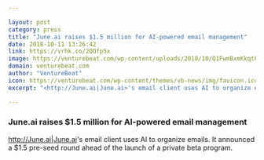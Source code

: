 ```yaml
---

layout: post
category: press
title: "June.ai raises $1.5 million for AI-powered email management"
date: 2018-10-11 13:26:42
link: https://vrhk.co/2QOfp5x
image: https://venturebeat.com/wp-content/uploads/2018/10/Q1FwmBxmKkqtF9S0x_q8Ow.jpg?fit=1200%2C900&strip=all
domain: venturebeat.com
author: "VentureBeat"
icon: https://venturebeat.com/wp-content/themes/vb-news/img/favicon.ico
excerpt: "<http://June.ai|June.ai>'s email client uses AI to organize emails. It announced a $1.5 pre-seed round ahead of the launch of a private beta program."

---
```


### June.ai raises $1.5 million for AI-powered email management

<http://June.ai|June.ai>'s email client uses AI to organize emails. It announced a $1.5 pre-seed round ahead of the launch of a private beta program.